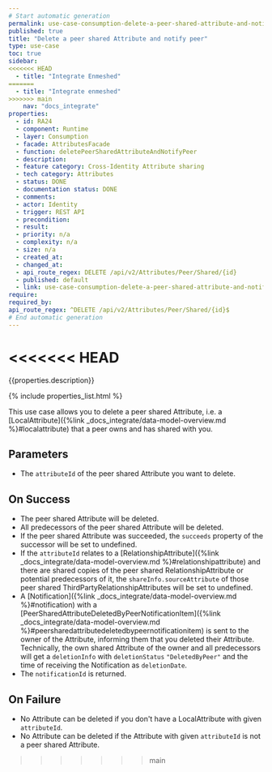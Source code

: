 ```yaml
---
# Start automatic generation
permalink: use-case-consumption-delete-a-peer-shared-attribute-and-notify-peer
published: true
title: "Delete a peer shared Attribute and notify peer"
type: use-case
toc: true
sidebar:
<<<<<<< HEAD
  - title: "Integrate Enmeshed"
=======
  - title: "Integrate enmeshed"
>>>>>>> main
    nav: "docs_integrate"
properties:
  - id: RA24
  - component: Runtime
  - layer: Consumption
  - facade: AttributesFacade
  - function: deletePeerSharedAttributeAndNotifyPeer
  - description:
  - feature category: Cross-Identity Attribute sharing
  - tech category: Attributes
  - status: DONE
  - documentation status: DONE
  - comments:
  - actor: Identity
  - trigger: REST API
  - precondition:
  - result:
  - priority: n/a
  - complexity: n/a
  - size: n/a
  - created_at:
  - changed_at:
  - api_route_regex: DELETE /api/v2/Attributes/Peer/Shared/{id}
  - published: default
  - link: use-case-consumption-delete-a-peer-shared-attribute-and-notify-peer
require:
required_by:
api_route_regex: ^DELETE /api/v2/Attributes/Peer/Shared/{id}$
# End automatic generation
---
```

<<<<<<< HEAD
=======

{{properties.description}}

{% include properties_list.html %}

This use case allows you to delete a peer shared Attribute, i.e. a [LocalAttribute]({%link _docs_integrate/data-model-overview.md %}#localattribute) that a peer owns and has shared with you.

## Parameters

- The `attributeId` of the peer shared Attribute you want to delete.

## On Success

- The peer shared Attribute will be deleted.
- All predecessors of the peer shared Attribute will be deleted.
- If the peer shared Attribute was succeeded, the `succeeds` property of the successor will be set to undefined.
- If the `attributeId` relates to a [RelationshipAttribute]({%link _docs_integrate/data-model-overview.md %}#relationshipattribute) and there are shared copies of the peer shared RelationshipAttribute or potential predecessors of it, the `shareInfo.sourceAttribute` of those peer shared ThirdPartyRelationshipAttributes will be set to undefined.
- A [Notification]({%link _docs_integrate/data-model-overview.md %}#notification) with a [PeerSharedAttributeDeletedByPeerNotificationItem]({%link _docs_integrate/data-model-overview.md %}#peersharedattributedeletedbypeernotificationitem) is sent to the owner of the Attribute, informing them that you deleted their Attribute. Technically, the own shared Attribute of the owner and all predecessors will get a `deletionInfo` with `deletionStatus` `"DeletedByPeer"` and the time of receiving the Notification as `deletionDate`.
- The `notificationId` is returned.

## On Failure

- No Attribute can be deleted if you don't have a LocalAttribute with given `attributeId`.
- No Attribute can be deleted if the Attribute with given `attributeId` is not a peer shared Attribute.
>>>>>>> main
